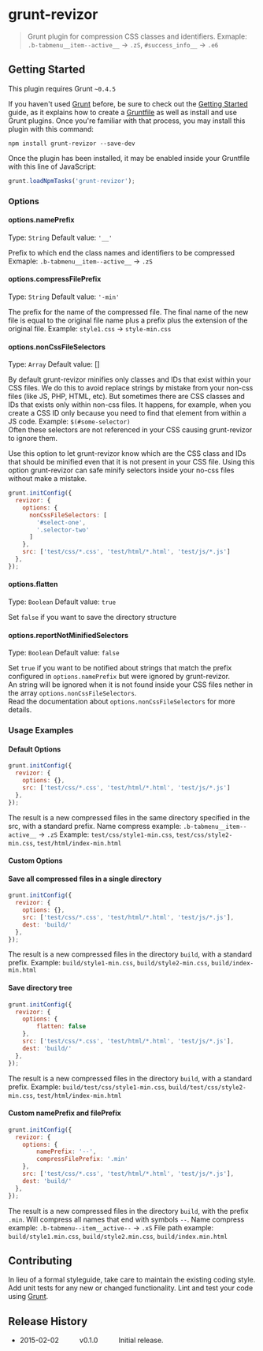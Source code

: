 # grunt-revizor

> Grunt plugin for compression CSS classes and identifiers.
Exmaple: `.b-tabmenu__item--active__` -> `.zS`, `#success_info__` -> `.e6`

## Getting Started
This plugin requires Grunt `~0.4.5`

If you haven't used [Grunt](http://gruntjs.com/) before, be sure to check out the [Getting Started](http://gruntjs.com/getting-started) guide, as it explains how to create a [Gruntfile](http://gruntjs.com/sample-gruntfile) as well as install and use Grunt plugins. Once you're familiar with that process, you may install this plugin with this command:

```shell
npm install grunt-revizor --save-dev
```

Once the plugin has been installed, it may be enabled inside your Gruntfile with this line of JavaScript:

```js
grunt.loadNpmTasks('grunt-revizor');
```

### Options

#### options.namePrefix
Type: `String`
Default value: `'__'`

Prefix to which end the class names and identifiers to be compressed
Exmaple: `.b-tabmenu__item--active__` -> `.zS`

#### options.compressFilePrefix
Type: `String`
Default value: `'-min'`

The prefix for the name of the compressed file. The final name of the new file is equal to the original file name plus a prefix plus the extension of the original file.
Example: `style1.css` -> `style-min.css`

#### options.nonCssFileSelectors
Type: `Array`
Default value: []

By default grunt-revizor minifies only classes and IDs that exist within your CSS files. We do this to avoid replace
strings by mistake from your non-css files (like JS, PHP, HTML, etc).
But sometimes there are CSS classes and IDs that exists only within non-css files. It happens, for example, when you 
create a CSS ID only because you need to find that element from within a JS code. Example: `$(#some-selector)`    
Often these selectors are not referenced in your CSS causing grunt-revizor to ignore them.

Use this option to let grunt-revizor know which are the CSS class and IDs that should be minified even that it is not present in your CSS file.
Using this option grunt-revizor can safe minify selectors inside your no-css files without make a mistake.

```js
grunt.initConfig({
  revizor: {
    options: {
      nonCssFileSelectors: [
        '#select-one',
        '.selector-two'
      ]
    },
    src: ['test/css/*.css', 'test/html/*.html', 'test/js/*.js']
  },
});
```

#### options.flatten
Type: `Boolean`
Default value: `true`

Set `false` if you want to save the directory structure

#### options.reportNotMinifiedSelectors
Type: `Boolean`
Default value: `false`

Set `true` if you want to be notified about strings that match the prefix configured in `options.namePrefix` but 
were ignored by grunt-revizor.   
An string will be ignored when it is not found inside your CSS files nether in the array `options.nonCssFileSelectors`.   
Read the documentation about `options.nonCssFileSelectors` for more details.


### Usage Examples

#### Default Options

```js
grunt.initConfig({
  revizor: {
    options: {},
    src: ['test/css/*.css', 'test/html/*.html', 'test/js/*.js']
  },
});
```
The result is a new compressed files in the same directory specified in the src, with a standard prefix.
Name compress example: `.b-tabmenu__item--active__` -> `.zS`
Example: `test/css/style1-min.css`, `test/css/style2-min.css`, `test/html/index-min.html`


#### Custom Options
#### Save all compressed files in a single directory
```js
grunt.initConfig({
  revizor: {
    options: {},
    src: ['test/css/*.css', 'test/html/*.html', 'test/js/*.js'],
    dest: 'build/'
  },
});
```
The result is a new compressed files in the directory `build`, with a standard prefix.
Example: `build/style1-min.css`, `build/style2-min.css`, `build/index-min.html`

#### Save directory tree
```js
grunt.initConfig({
  revizor: {
    options: {
        flatten: false
    },
    src: ['test/css/*.css', 'test/html/*.html', 'test/js/*.js'],
    dest: 'build/'
  },
});
```
The result is a new compressed files in the directory `build`, with a standard prefix.
Example: `build/test/css/style1-min.css`, `build/test/css/style2-min.css`, `test/html/index-min.html`

#### Custom namePrefix and filePrefix
```js
grunt.initConfig({
  revizor: {
    options: {
        namePrefix: '--',
        compressFilePrefix: '.min'
    },
    src: ['test/css/*.css', 'test/html/*.html', 'test/js/*.js'],
    dest: 'build/'
  },
});
```
The result is a new compressed files in the directory `build`, with the prefix `.min`. Will compress all names that end with symbols `--`.
Name compress example: `.b-tabmenu--item__active--` -> `.xS`
File path example: `build/style1.min.css`, `build/style2.min.css`, `build/index.min.html`

## Contributing
In lieu of a formal styleguide, take care to maintain the existing coding style. Add unit tests for any new or changed functionality. Lint and test your code using [Grunt](http://gruntjs.com/).

## Release History
 * 2015-02-02   v0.1.0   Initial release.
